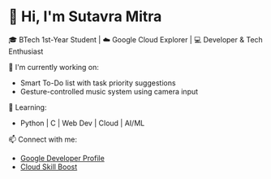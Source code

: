 # 👋 Hi, I'm Sutavra Mitra

🎓 BTech 1st-Year Student | ☁️ Google Cloud Explorer | 💻 Developer & Tech Enthusiast

🔭 I'm currently working on:
- Smart To-Do list with task priority suggestions
- Gesture-controlled music system using camera input

🌱 Learning:
- Python | C | Web Dev | Cloud | AI/ML

📫 Connect with me:
- [Google Developer Profile](https://developers.google.com/profile/u/100749774338229609629)
- [Cloud Skill Boost](https://www.cloudskillsboost.google/public_profiles/b8fb89f1-ca5b-4e32-94a3-8e51b5206ae3)

